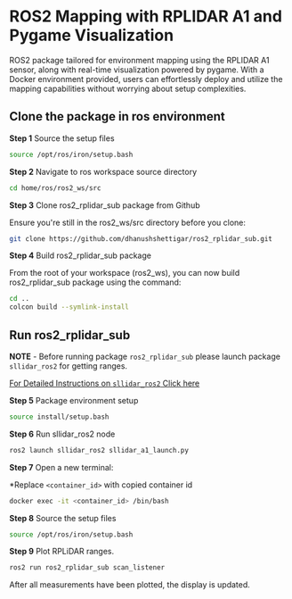 # ROS2 Mapping with RPLIDAR A1 and Pygame Visualization

ROS2 package tailored for environment mapping using the RPLIDAR A1 sensor, along with real-time visualization powered by pygame. With a Docker environment provided, users can effortlessly deploy and utilize the mapping capabilities without worrying about setup complexities.

## Clone the package in ros environment

**Step 1** Source the setup files

```bash
source /opt/ros/iron/setup.bash
```

**Step 2** Navigate to ros workspace source directory

```bash
cd home/ros/ros2_ws/src
```

**Step 3** Clone ros2_rplidar_sub package from Github

Ensure you're still in the ros2_ws/src directory before you clone:

```bash
git clone https://github.com/dhanushshettigar/ros2_rplidar_sub.git
```

**Step 4** Build ros2_rplidar_sub package

From the root of your workspace (ros2_ws), you can now build ros2_rplidar_sub package using the command:

```bash
cd ..
colcon build --symlink-install
```

## Run ros2_rplidar_sub

**NOTE** - Before running package `ros2_rplidar_sub` please launch package `sllidar_ros2` for getting ranges.

[For Detailed Instructions on `sllidar_ros2` Click here](https://github.com/dhanushshettigar/ros-raspberry-pi/blob/main/RPLidar/RPLIDAR.md)

**Step 5** Package environment setup

```bash
source install/setup.bash
```

**Step 6** Run sllidar_ros2 node

```bash
ros2 launch sllidar_ros2 sllidar_a1_launch.py
```

**Step 7** Open a new terminal:

*Replace `<container_id>` with copied container id

```bash
docker exec -it <container_id> /bin/bash
```

**Step 8** Source the setup files
```bash
source /opt/ros/iron/setup.bash
```

**Step 9** Plot RPLiDAR ranges.

```bash
ros2 run ros2_rplidar_sub scan_listener
```

After all measurements have been plotted, the display is updated.
